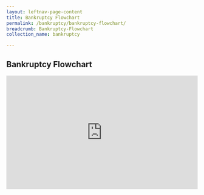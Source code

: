 ```yaml
---
layout: leftnav-page-content
title: Bankruptcy Flowchart
permalink: /bankruptcy/bankruptcy-flowchart/
breadcrumb: Bankruptcy-Flowchart
collection_name: bankruptcy

---
```

Bankruptcy Flowchart
---


<iframe src="https://view.officeapps.live.com/op/embed.aspx?src=https://io.mlaw.gov.sg/files/BankruptcyFlowchart.pdf/" frameBorder="0" scrolling="auto" height="300" width="100%"></iframe>
